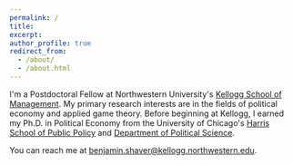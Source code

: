 ```yaml
---
permalink: /
title: 
excerpt:
author_profile: true
redirect_from: 
  - /about/
  - /about.html
--- 
```


I'm a Postdoctoral Fellow at Northwestern University's [Kellogg School of Management](https://www.kellogg.northwestern.edu/). My primary research interests are in the fields of political economy and applied game theory. Before beginning at Kellogg, I earned my Ph.D. in Political Economy from the University of Chicago's [Harris School of Public Policy](https://harris.uchicago.edu/) and [Department of Political Science](https://political-science.uchicago.edu/). 

You can reach me at [benjamin.shaver@kellogg.northwestern.edu](mailto:benjamin.shaver@kellogg.northwestern.edu). 
